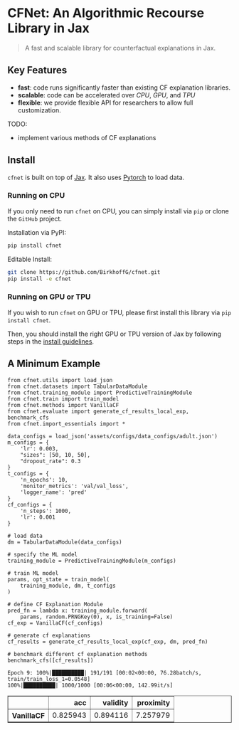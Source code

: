 # CFNet: An Algorithmic Recourse Library in Jax
> A fast and scalable library for counterfactual explanations in Jax.


## Key Features

- **fast**: code runs significantly faster than existing CF explanation libraries.
- **scalable**: code can be accelerated over *CPU*, *GPU*, and *TPU*
- **flexible**: we provide flexible API for researchers to allow full customization.


TODO: 
- implement various methods of CF explanations


## Install

`cfnet` is built on top of [Jax](https://jax.readthedocs.io/en/latest/index.html). It also uses [Pytorch](https://pytorch.org/) to load data.

### Running on CPU

If you only need to run `cfnet` on CPU, you can simply install via `pip` or clone the `GitHub` project.

Installation via PyPI:
```bash
pip install cfnet
```

Editable Install:
```bash
git clone https://github.com/BirkhoffG/cfnet.git
pip install -e cfnet
```

### Running on GPU or TPU

If you wish to run `cfnet` on GPU or TPU, please first install this library via `pip install cfnet`.

Then, you should install the right GPU or TPU version of Jax by following steps in the [install guidelines](https://github.com/google/jax#installation).



## A Minimum Example

```
from cfnet.utils import load_json
from cfnet.datasets import TabularDataModule
from cfnet.training_module import PredictiveTrainingModule
from cfnet.train import train_model
from cfnet.methods import VanillaCF
from cfnet.evaluate import generate_cf_results_local_exp, benchmark_cfs
from cfnet.import_essentials import *

data_configs = load_json('assets/configs/data_configs/adult.json')
m_configs = {
    'lr': 0.003,
    "sizes": [50, 10, 50],
    "dropout_rate": 0.3
}
t_configs = {
    'n_epochs': 10,
    'monitor_metrics': 'val/val_loss',
    'logger_name': 'pred'
}
cf_configs = {
    'n_steps': 1000,
    'lr': 0.001
}

# load data
dm = TabularDataModule(data_configs)

# specify the ML model 
training_module = PredictiveTrainingModule(m_configs)

# train ML model
params, opt_state = train_model(
    training_module, dm, t_configs
)

# define CF Explanation Module
pred_fn = lambda x: training_module.forward(
    params, random.PRNGKey(0), x, is_training=False)
cf_exp = VanillaCF(cf_configs)

# generate cf explanations
cf_results = generate_cf_results_local_exp(cf_exp, dm, pred_fn)

# benchmark different cf explanation methods
benchmark_cfs([cf_results])
```

    Epoch 9: 100%|██████████| 191/191 [00:02<00:00, 76.28batch/s, train/train_loss_1=0.0548]
    100%|██████████| 1000/1000 [00:06<00:00, 142.99it/s]





<div>
<style scoped>
    .dataframe tbody tr th:only-of-type {
        vertical-align: middle;
    }

    .dataframe tbody tr th {
        vertical-align: top;
    }

    .dataframe thead th {
        text-align: right;
    }
</style>
<table border="1" class="dataframe">
  <thead>
    <tr style="text-align: right;">
      <th></th>
      <th>acc</th>
      <th>validity</th>
      <th>proximity</th>
    </tr>
  </thead>
  <tbody>
    <tr>
      <th>VanillaCF</th>
      <td>0.825943</td>
      <td>0.894116</td>
      <td>7.257979</td>
    </tr>
  </tbody>
</table>
</div>


